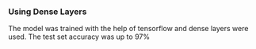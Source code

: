 ### Using Dense Layers
The model was trained with the help of tensorflow and dense layers were used. The test set accuracy was up to 97%

